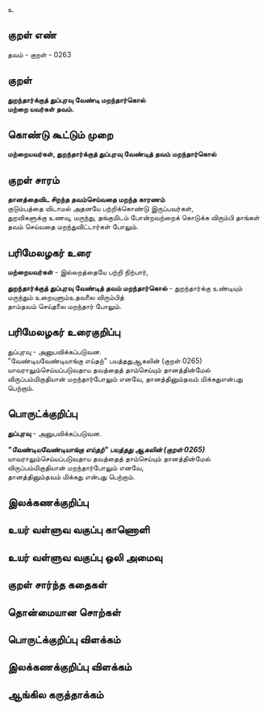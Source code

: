 உ

## குறள் எண் 

தவம் - குறள் - 0263  

## குறள் 

**துறந்தார்க்குத் துப்புரவு வேண்டி மறந்தார்கொல்  
மற்றை யவர்கள் தவம்.**

## கொண்டு கூட்டும் முறை

**மற்றையவர்கள், துறந்தார்க்குத் துப்புரவு வேண்டித் தவம் மறந்தார்கொல்**  

## குறள் சாரம் 

**தானத்தைவிட சிறந்த தவம்செய்வதை மறந்த காரணம்**  
குடும்பத்தை விடாமல் அதனயே பற்றிக்கொண்டு இருப்பவர்கள்,  
துறவிகளுக்கு உணவு, மருந்து, தங்குமிடம் போன்றவற்றைக் கொடுக்க விரும்பி தாங்கள் தவம் செய்வதை மறந்துவிட்டார்கள் போலும்.  

## பரிமேலழகர் உரை

**மற்றையவர்கள்** - இல்லறத்தையே பற்றி நிற்பார்,   

**துறந்தார்க்குத் துப்புரவு வேண்டித் தவம் மறந்தார்கொல்** - துறந்தார்க்கு உண்டியும் மருந்தும் உறையுளும்உதவலை விரும்பித்  
தாம்தவம் செய்தலை மறந்தார் போலும். 

## பரிமேலழகர் உரைகுறிப்பு   

துப்புரவு - அனுபவிக்கப்படுவன.    
"வேண்டியவேண்டியாங்கு எய்தற்" பயத்ததுஆகலின் (குறள் 0265) யாவராலும்செய்யப்படுவதாய தவத்தைத் தாம்செய்யும் தானத்தின்மேல் விருப்பம்மிகுதியான் மறந்தார்போலும் எனவே, தானத்தினும்தவம் மிக்கதுஎன்பது பெற்றாம்.  

## பொருட்க்குறிப்பு 

**துப்புரவு** - அனுபவிக்கப்படுவன.  

_**"வேண்டியவேண்டியாங்கு எய்தற்" பயத்தது ஆகலின் (குறள் 0265)**_ யாவராலும்செய்யப்படுவதாய தவத்தைத் தாம்செய்யும் தானத்தின்மேல் விருப்பம்மிகுதியான் மறந்தார்போலும் எனவே,  
தானத்தினும்தவம் மிக்கது என்பது பெற்றாம்.   

## இலக்கணக்குறிப்பு  


## உயர் வள்ளுவ வகுப்பு காணொளி


## உயர் வள்ளுவ வகுப்பு ஒலி அமைவு 

 
## குறள் சார்ந்த கதைகள் 


## தொன்மையான சொற்கள்


## பொருட்க்குறிப்பு விளக்கம்


## இலக்கணக்குறிப்பு விளக்கம்


## ஆங்கில கருத்தாக்கம் 



